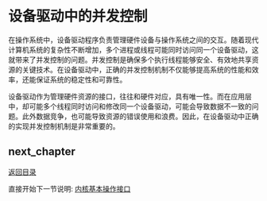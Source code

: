 # 设备驱动中的并发控制

在操作系统中，设备驱动程序负责管理硬件设备与操作系统之间的交互。随着现代计算机系统的复杂性不断增加，多个进程或线程可能同时访问同一个设备驱动，这就带来了并发控制的问题。并发控制是确保多个执行线程能够安全、有效地共享资源的关键技术。在设备驱动中，正确的并发控制机制不仅能够提高系统的性能和效率，还能保证系统的稳定性和可靠性。

设备驱动作为管理硬件资源的接口，往往和硬件对应，具有唯一性。而在应用层中，却可能多个线程同时访问和修改同一个设备驱动，可能会导致数据不一致的问题。此外数据竞争，也可能导致资源的错误使用和浪费。因此，在设备驱动中正确的实现并发控制机制是非常重要的。

## next_chapter

[返回目录](../README.md)

直接开始下一节说明: [内核基本操作接口](./ch03-x1.kernel_base_api.md)
